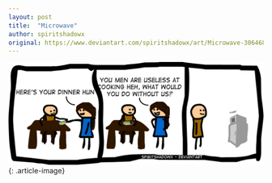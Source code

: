 ```yaml
---
layout: post
title:  "Microwave"
author: spiritshadowx
original: https://www.deviantart.com/spiritshadowx/art/Microwave-306468411
---
```


![](/assets/img/2012-06-05.webp)
{: .article-image}

